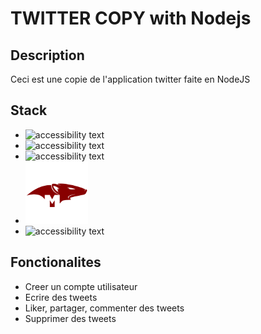 # TWITTER COPY with Nodejs

## Description
Ceci est une copie de l'application twitter faite en NodeJS

## Stack
* <img src="https://cdn.freebiesupply.com/logos/large/2x/nodejs-1-logo-png-transparent.png" height="100" alt="accessibility text">
* <img src="https://cdn.freebiesupply.com/logos/large/2x/pugpugjs-logo-png-transparent.png" height="100" alt="accessibility text">
* <img src="https://upload.wikimedia.org/wikipedia/commons/thumb/9/93/MongoDB_Logo.svg/2560px-MongoDB_Logo.svg.png" height="100" alt="accessibility text">
* <img src="https://raw.githubusercontent.com/github/explore/80688e429a7d4ef2fca1e82350fe8e3517d3494d/topics/mongoose/mongoose.png" height="100" alt="accessibility text">
* <img src="https://upload.wikimedia.org/wikipedia/commons/thumb/b/b2/Bootstrap_logo.svg/1280px-Bootstrap_logo.svg.png" height="100" alt="accessibility text">

## Fonctionalites
- Creer un compte utilisateur
- Ecrire des tweets
- Liker, partager, commenter des tweets
- Supprimer des tweets
